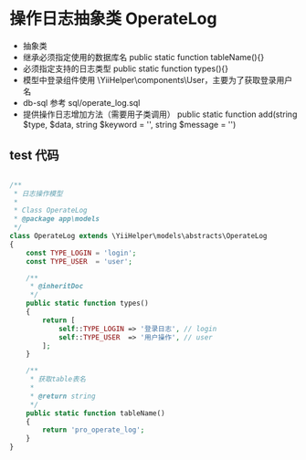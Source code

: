 # 操作日志抽象类 OperateLog
- 抽象类
- 继承必须指定使用的数据库名 public static function tableName(){}
- 必须指定支持的日志类型 public static function types(){}
- 模型中登录组件使用 \YiiHelper\components\User，主要为了获取登录用户名
- db-sql 参考 sql/operate_log.sql
- 提供操作日志增加方法（需要用子类调用） public static function add(string $type, $data, string $keyword = '', string $message = '')

## test 代码
```php

/**
 * 日志操作模型
 *
 * Class OperateLog
 * @package app\models
 */
class OperateLog extends \YiiHelper\models\abstracts\OperateLog
{
    const TYPE_LOGIN = 'login';
    const TYPE_USER  = 'user';

    /**
     * @inheritDoc
     */
    public static function types()
    {
        return [
            self::TYPE_LOGIN => '登录日志', // login
            self::TYPE_USER  => '用户操作', // user
        ];
    }

    /**
     * 获取table表名
     *
     * @return string
     */
    public static function tableName()
    {
        return 'pro_operate_log';
    }
}
```